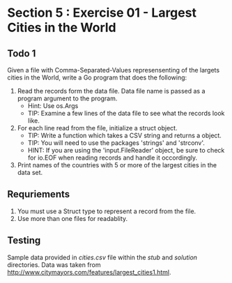 # Section 5 : Exercise 01 - Largest Cities in the World

## Todo 1

Given a file with Comma-Separated-Values represensenting of the largets cities in the World, write a Go program that does the following:

1. Read the records form the data file. Data file name is passed as a program argument to the program.
    * Hint: Use os.Args
    * TIP: Examine a few lines of the data file to see what the records look like.
2. For each line read from the file, initialize a struct object.
    * TIP: Write a function which takes a CSV string and returns a object.
    * TIP: You will need to use the packages 'strings' and 'strconv'.
    * HINT: If you are using the 'input.FileReader' object, be sure to check for io.EOF when reading records and handle it occordingly.
3. Print names of the countries with 5 or more of the largest cities in the data set.

## Requriements

1. You must use a Struct type to represent a record from the file.
2. Use more than one files for readablity.

## Testing

Sample data provided in *cities.csv* file within the *stub* and *solution* directories. Data was taken from http://www.citymayors.com/features/largest_cities1.html.